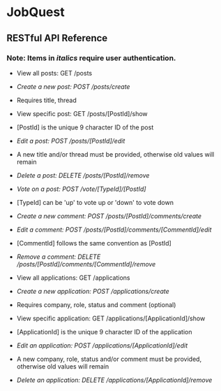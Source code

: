 # JobQuest

## RESTful API Reference

### Note: Items in *italics* require user authentication.

* View all posts: GET /posts
* _Create a new post: POST /posts/create_
 * Requires title, thread
* View specific post: GET /posts/[PostId]/show
 * [PostId] is the unique 9 character ID of the post
* _Edit a post: POST /posts/[PostId]/edit_
 * A new title and/or thread must be provided, otherwise old values will remain
* _Delete a post: DELETE /posts/[PostId]/remove_
* _Vote on a post: POST /vote/[TypeId]/[PostId]_
 * [TypeId] can be 'up' to vote up or 'down' to vote down

* _Create a new comment: POST /posts/[PostId]/comments/create_
* _Edit a comment: POST /posts/[PostId]/comments/[CommentId]/edit_
 * [CommentId] follows the same convention as [PostId]
* _Remove a comment: DELETE /posts/[PostId]/comments/[CommentId]/remove_

* View all applications: GET /applications
* _Create a new application: POST /applications/create_
 * Requires company, role, status and comment (optional) 
* View specific application: GET /applications/[ApplicationId]/show
 * [ApplicationId] is the unique 9 character ID of the application
* _Edit an application: POST /applications/[ApplicationId]/edit_
 * A new company, role, status and/or comment must be provided, otherwise old values will remain
* _Delete an application: DELETE /applications/[ApplicationId]/remove_

